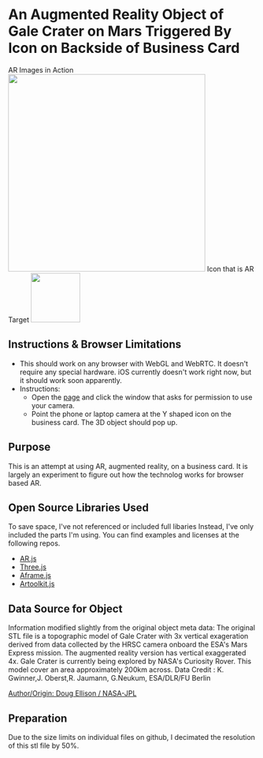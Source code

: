 # An Augmented Reality Object of Gale Crater on Mars Triggered By Icon on Backside of Business Card
AR Images in Action
<img src="https://github.com/JustinGOSSES/AR_BusinessCard/blob/master/images/Screen%20Shot%202017-04-01%20at%209.39.35%20PM.png" width="400">
Icon that is AR Target
<img src="https://github.com/JustinGOSSES/AR_BusinessCard/blob/master/images/kanji.png" width="100">

## Instructions & Browser Limitations
- This should work on any browser with WebGL and WebRTC. It doesn't require any special hardware. iOS currently doesn't work right now, but it should work soon apparently. 
- Instructions:
  - Open the <a href="https://justingosses.github.io/AR_BusinessCard/">page</a> and click the window that asks for permission to use your camera.
  - Point the phone or laptop camera at the Y shaped icon on the business card. The 3D object should pop up. 

## Purpose
This is an attempt at using AR, augmented reality, on a business card. It is largely an experiment to figure out how the technolog works for browser based AR. 

## Open Source Libraries Used
To save space, I've not referenced or included full libaries Instead, I've only included the parts I'm using. You can find examples and licenses at the following repos. 
- <a href="https://github.com/jeromeetienne/AR.js">AR.js</a>
- <a href="https://threejs.org/">Three.js</a>
- <a href="https://aframe.io/">Aframe.js
- <a href="https://github.com/artoolkit/jsartoolkit5">Artoolkit.js</a>

## Data Source for Object
Information modified slightly from the original object meta data: The original STL file is a topographic model of Gale Crater with 3x vertical exageration derived from data collected by the HRSC camera onboard the ESA's Mars Express mission. The augmented reality version has vertical exaggerated 4x.  Gale Crater is currently being explored by NASA's Curiosity Rover. This model cover an area approximately 200km across. Data Credit : K. Gwinner,J. Oberst,R. Jaumann, G.Neukum, ESA/DLR/FU Berlin

<a href="https://nasa3d.arc.nasa.gov/detail/gale-crater">Author/Origin: Doug Ellison / NASA-JPL</a>

## Preparation
Due to the size limits on individual files on github, I decimated the resolution of this stl file by 50%. 

